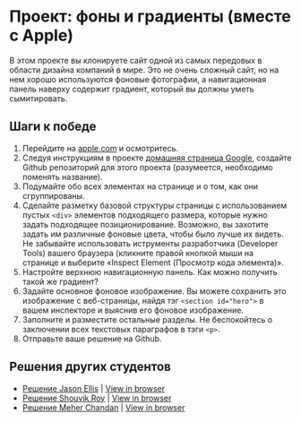 # Проект: фоны и градиенты (вместе с Apple)

В этом проекте вы клонируете сайт одной из самых передовых в области дизайна компаний в мире. Это не очень сложный сайт, но на нем хорошо используются фоновые фотографии, а навигационная панель наверху содержит градиент, который вы должны уметь сымитировать.

## Шаги к победе

1. Перейдите на [apple.com](http://www.apple.com/) и осмотритесь.
2. Следуя инструкциям в проекте [домашняя страница Google](http://codenamecrud.ru/basics-of-web-development/project-html-css), создайте Github репозиторий для этого проекта (разумеется, необходимо поменять название).
4. Подумайте обо всех элементах на странице и о том, как они сгруппированы.
5. Сделайте разметку базовой структуры страницы с использованием пустых `<div>` элементов подходящего размера, которые нужно задать подходящее позиционирование. Возможно, вы захотите задать им различные фоновые цвета, чтобы было лучше их видеть. Не забывайте использовать иструменты разработчика (Developer Tools) вашего браузера (кликните правой кнопкой мыши на странице и выберите «Inspect Element (Просмотр кода элемента)».
6. Настройте верхнюю навигационную панель. Как можно получить такой же градиент?
7. Задайте основное фоновое изображение. Вы можете сохранить это изображение с веб-страницы, найдя тэг `<section id="hero">` в вашем инспекторе и выяснив его фоновое изображение.
8. Заполните и разместите остальные разделы. Не беспокойтесь о заключении всех текстовых параграфов в тэги `<p>`.
8. Отправьте ваше решение на Github.

## Решения других студентов

+ [Решение Jason Ellis](https://github.com/jason-ellis/apple-homepage) | [View in browser](http://htmlpreview.github.io/?https://github.com/jason-ellis/apple-homepage/blob/master/index.html)
+ [Решение Shouvik Roy](https://github.com/royshouvik/applehome) | [View in browser](http://htmlpreview.github.io/?https://github.com/royshouvik/applehome/blob/master/index.html)
+ [Решение Meher Chandan](https://github.com/meherchandan/Apple_Project) | [View in browser](http://htmlpreview.github.io/?https://github.com/meherchandan/Apple_Project/blob/master/Index.html)
